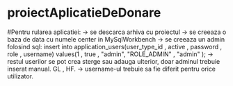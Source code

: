 # proiectAplicatieDeDonare


#Pentru rularea aplicatiei:
  -> se descarca arhiva cu proiectul
  -> se creeaza o baza de data cu numele center in MySqlWorkbench
  -> se creeaza un admin folosind sql:
      insert into application_users(user_type_id , active ,   password , role , username)
values(1 ,  true , "admin", "ROLE_ADMIN" , "admin" ); 
  -> restul userilor se pot crea sterge sau adauga ulterior, doar adminul trebuie inserat manual.
  GL , HF.
  -> username-ul trebuie sa fie diferit pentru orice utilizator.
